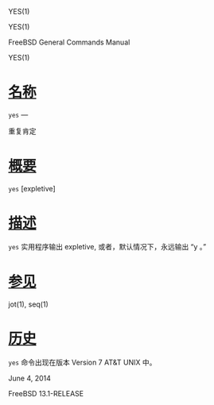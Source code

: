   YES(1)  

YES(1)

FreeBSD General Commands Manual

YES(1)

[名称](#__u540D___u79F0_)
=======================

`yes` —

重复肯定

[概要](#__u6982___u8981_)
=======================

`yes` \[expletive\]

[描述](#__u63CF___u8FF0_)
=======================

`yes` 实用程序输出 expletive, 或者，默认情况下，永远输出 “y 。”

[参见](#__u53C2___u89C1_)
=======================

jot(1), seq(1)

[历史](#__u5386___u53F2_)
=======================

`yes` 命令出现在版本 Version 7 AT&T UNIX 中。

June 4, 2014

FreeBSD 13.1-RELEASE